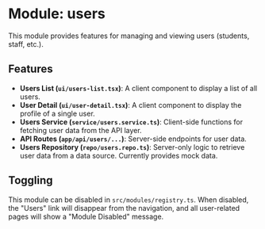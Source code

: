 # Module: users

This module provides features for managing and viewing users (students, staff, etc.).

## Features

- **Users List (`ui/users-list.tsx`)**: A client component to display a list of all users.
- **User Detail (`ui/user-detail.tsx`)**: A client component to display the profile of a single user.
- **Users Service (`service/users.service.ts`)**: Client-side functions for fetching user data from the API layer.
- **API Routes (`app/api/users/...`)**: Server-side endpoints for user data.
- **Users Repository (`repo/users.repo.ts`)**: Server-only logic to retrieve user data from a data source. Currently provides mock data.

## Toggling

This module can be disabled in `src/modules/registry.ts`. When disabled, the "Users" link will disappear from the navigation, and all user-related pages will show a "Module Disabled" message.

